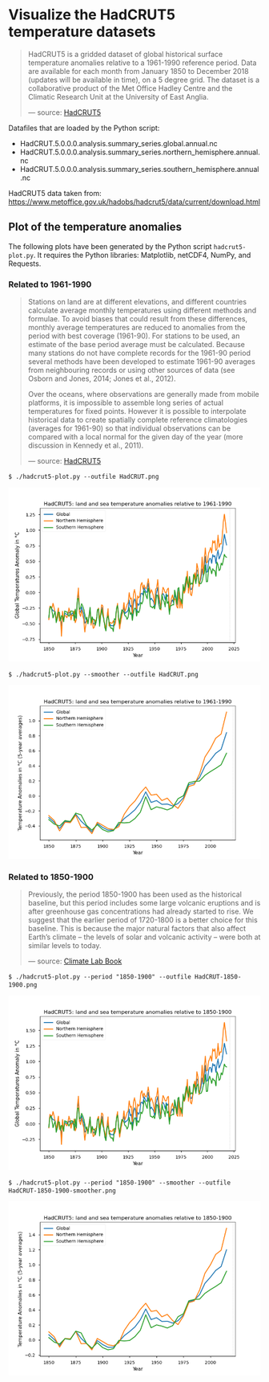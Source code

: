 # Visualize the HadCRUT5 temperature datasets

> HadCRUT5 is a gridded dataset of global historical surface temperature anomalies relative to a 1961-1990 reference period.
> Data are available for each month from January 1850 to December 2018 (updates will be available in time), on a 5 degree grid.
> The dataset is a collaborative product of the Met Office Hadley Centre and the Climatic Research Unit at the University of East Anglia.
>
> &mdash; source: [HadCRUT5](https://www.metoffice.gov.uk/hadobs/hadcrut5/index.html)

Datafiles that are loaded by the Python script:
 * HadCRUT.5.0.0.0.analysis.summary_series.global.annual.nc
 * HadCRUT.5.0.0.0.analysis.summary_series.northern_hemisphere.annual.nc
 * HadCRUT.5.0.0.0.analysis.summary_series.southern_hemisphere.annual.nc

HadCRUT5 data taken from: https://www.metoffice.gov.uk/hadobs/hadcrut5/data/current/download.html

## Plot of the temperature anomalies

The following plots have been generated by the Python script `hadcrut5-plot.py`.
It requires the Python libraries: Matplotlib, netCDF4, NumPy, and Requests.

### Related to 1961-1990

> Stations on land are at different elevations, and different countries calculate average monthly temperatures using different methods and formulae.
> To avoid biases that could result from these differences, monthly average temperatures are reduced to anomalies from the period with best coverage (1961-90).
> For stations to be used, an estimate of the base period average must be calculated.
> Because many stations do not have complete records for the 1961-90 period several methods have been developed to estimate 1961-90 averages from neighbouring records or using other sources of data (see Osborn and Jones, 2014; Jones et al., 2012).
>
> Over the oceans, where observations are generally made from mobile platforms, it is impossible to assemble long series of actual temperatures for fixed points.
> However it is possible to interpolate historical data to create spatially complete reference climatologies (averages for 1961-90) so that individual observations can be compared with a local normal for the given day of the year (more discussion in Kennedy et al., 2011). 
>
> &mdash; source: [HadCRUT5](https://crudata.uea.ac.uk/cru/data/temperature/#faq5)

```
$ ./hadcrut5-plot.py --outfile HadCRUT.png
```

![HadCRUT5 anomalies related to 1961-1990](plots/HadCRUT5.png)

```
$ ./hadcrut5-plot.py --smoother --outfile HadCRUT.png
```

![HadCRUT5 anomalies related to 1961-1990 with 5-year means](plots/HadCRUT-smoother.png)

### Related to 1850-1900

> Previously, the period 1850-1900 has been used as the historical baseline, but this period includes some large volcanic eruptions and is after greenhouse gas concentrations had already started to rise.
> We suggest that the earlier period of 1720-1800 is a better choice for this baseline.
> This is because the major natural factors that also affect Earth’s climate – the levels of solar and volcanic activity – were both at similar levels to today. 
>
> &mdash; source: [Climate Lab Book](https://www.climate-lab-book.ac.uk/2017/defining-pre-industrial/)
```
$ ./hadcrut5-plot.py --period "1850-1900" --outfile HadCRUT-1850-1900.png
```

![HadCRUT5 anomalies related to 1850-1900](plots/HadCRUT5-1850-1900.png)

```
$ ./hadcrut5-plot.py --period "1850-1900" --smoother --outfile HadCRUT-1850-1900-smoother.png
```

![HadCRUT5 anomalies related to 1850-1900 with 5-year means](plots/HadCRUT-1850-1900-smoother.png)
